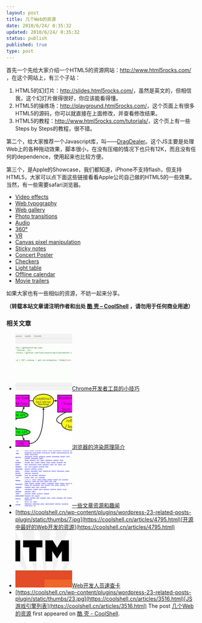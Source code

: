```yaml
---
layout: post
title: 几个Web的资源
date: 2010/6/24/ 0:35:32
updated: 2010/6/24/ 0:35:32
status: publish
published: true
type: post
---
```


首先一个先给大家介绍一个HTML5的资源网站：<http://www.html5rocks.com/> ，在这个网站上，有三个子站：


1. HTML5的幻灯片：<http://slides.html5rocks.com/>，虽然是英文的，但相信我，这个幻灯片做得很好，你应该能看得懂。
2. HTML5的操练场：<http://playground.html5rocks.com/>，这个页面上有很多HTML5的源码，你可以就直接在上面修改，并查看修改结果。
3. HTML5的教程：<http://www.html5rocks.com/tutorials/>，这个页上有一些Steps by Steps的教程，很不错。


第二个，给大家推荐一个Javascript库，叫——[DragDealer](http://code.ovidiu.ch/dragdealer/)。这个JS主要是处理Web上的各种拖动效果，脚本很小，在没有压缩的情况下也只有12K，而且没有任何的dependence，使用起来也比较方便。


第三个，是Apple的Showcase，我们都知道，iPhone不支持flash，但支持HTML5，大家可以点下面这些链接看看Apple公司自己做的HTML5的一些效果。当然，有一些需要safari浏览器。



* [Video effects](http://developer.apple.com/safaridemos/showcase/video/)
* [Web typography](http://developer.apple.com/safaridemos/showcase/typography/)
* [Web gallery](http://developer.apple.com/safaridemos/showcase/gallery/)
* [Photo transitions](http://developer.apple.com/safaridemos/showcase/transitions/)
* [Audio](http://developer.apple.com/safaridemos/showcase/audio/)
* [360°](http://developer.apple.com/safaridemos/showcase/threesixty/)
* [VR](http://developer.apple.com/safaridemos/showcase/vr/)
* [Canvas pixel manipulation](http://developer.apple.com/safaridemos/CanvasPixelManipulation/)
* [Sticky notes](http://developer.apple.com/safaridemos/StickyNotes/)
* [Concert Poster](http://developer.apple.com/safaridemos/ConcertPoster/)
* [Checkers](http://developer.apple.com/safaridemos/Checkers/)
* [Light table](http://developer.apple.com/safaridemos/LightTable/)
* [Offline calendar](http://developer.apple.com/safaridemos/OfflineCalendar/)
* [Movie trailers](http://developer.apple.com/safaridemos/MovieTrailers/)


如果大家也有一些相似的资源，不妨一起来分享。



**（转载本站文章请注明作者和出处 [酷 壳 – CoolShell](https://coolshell.cn/) ，请勿用于任何商业用途）**



### 相关文章

* [![Chrome开发者工具的小技巧](../wp-content/uploads/2017/01/pretty-code-150x150.gif)](https://coolshell.cn/articles/17634.html)[Chrome开发者工具的小技巧](https://coolshell.cn/articles/17634.html)
* [![浏览器的渲染原理简介](../wp-content/uploads/2013/05/Render-Process-150x150.jpg)](https://coolshell.cn/articles/9666.html)[浏览器的渲染原理简介](https://coolshell.cn/articles/9666.html)
* [![一些文章资源和趣闻](../wp-content/uploads/2011/11/stackparts.com_-150x150.png)](https://coolshell.cn/articles/5537.html)[一些文章资源和趣闻](https://coolshell.cn/articles/5537.html)
* [https://coolshell.cn/wp-content/plugins/wordpress-23-related-posts-plugin/static/thumbs/7.jpg](https://coolshell.cn/articles/4795.html)[开源中最好的Web开发的资源](https://coolshell.cn/articles/4795.html)
* [![Web开发人员速查卡](../wp-content/uploads/2011/02/1128-150x150.jpg)](https://coolshell.cn/articles/3684.html)[Web开发人员速查卡](https://coolshell.cn/articles/3684.html)
* [https://coolshell.cn/wp-content/plugins/wordpress-23-related-posts-plugin/static/thumbs/23.jpg](https://coolshell.cn/articles/3516.html)[JS游戏引擎列表](https://coolshell.cn/articles/3516.html)
The post [几个Web的资源](https://coolshell.cn/articles/2524.html) first appeared on [酷 壳 - CoolShell](https://coolshell.cn).